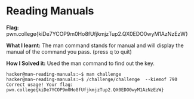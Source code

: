 # Reading Manuals

**Flag:**  pwn.college{kiDe7YCOP9m0Ho8fUfjkmjzTup2.QX0EDO0wyM1AzNzEzW}



**What I learnt:** The man command stands for manual and will display the manual of the command you pass. (press q to quit)


**How I Solved it:** Used the man command to find out the key.
```
hacker@man~reading-manuals:~$ man challenge
hacker@man~reading-manuals:~$ /challenge/challenge  --kiemof 790
Correct usage! Your flag: pwn.college{kiDe7YCOP9m0Ho8fUfjkmjzTup2.QX0EDO0wyM1AzNzEzW}

```
